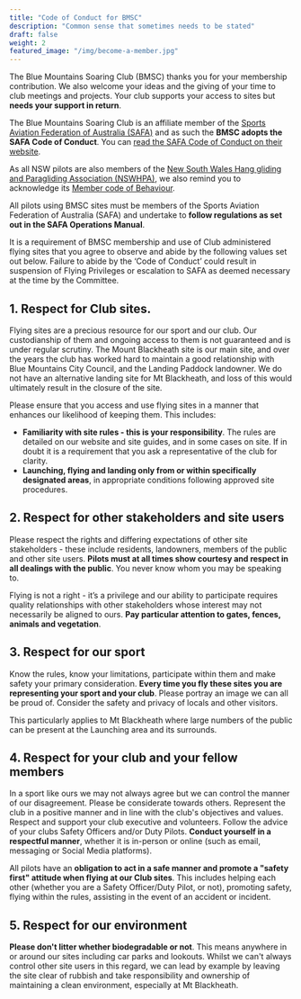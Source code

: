 ```yaml
---
title: "Code of Conduct for BMSC"
description: "Common sense that sometimes needs to be stated"
draft: false
weight: 2
featured_image: "/img/become-a-member.jpg"
---
```


The Blue Mountains Soaring Club (BMSC) thanks you for your membership contribution. We also welcome your ideas and the giving of your time to club meetings and projects. Your club supports your access to sites but **needs your support in return**.
<!--more-->

The Blue Mountains Soaring Club is an affiliate member of the [Sports Aviation Federation of Australia (SAFA)](https://www.safa.asn.au/) and as such the **BMSC adopts the SAFA Code of Conduct**. You can [read the SAFA Code of Conduct on their website](https://members.safa.asn.au/isonic-downloaddoc.php?docid=0X0X1X1X47Wnkvb2IwaDFScW9iOU9nVi9Ody9sdz09).

As all NSW pilots are also members of the [New South Wales Hang gliding and Paragliding Association (NSWHPA)](https://www.nswhpa.org/), we also remind you to acknowledge its [Member code of Behaviour](https://www.nswhpa.org/s/NSWHPA-Member-Code-of-Behaviour-2019.pdf).

All pilots using BMSC sites must be members of the Sports Aviation Federation of Australia (SAFA) and undertake to **follow regulations as set out in the SAFA Operations Manual**.

It is a requirement of BMSC membership and use of Club administered flying sites that you agree to observe and abide by the following values set out below. Failure to abide by the ‘Code of Conduct’ could result in suspension of Flying Privileges or escalation to SAFA as deemed necessary at the time by the Committee.

## 1. Respect for Club sites.

Flying sites are a precious resource for our sport and our club. Our custodianship of them and ongoing access to them is not guaranteed and is under regular scrutiny. The Mount Blackheath site is our main site, and over the years the club has worked hard to maintain a good relationship with Blue Mountains City Council, and the Landing Paddock landowner. We do not have an alternative landing site for Mt Blackheath, and loss of this would ultimately result in the closure of the site.

Please ensure that you access and use flying sites in a manner that enhances our likelihood of keeping them. This includes:

- **Familiarity with site rules - this is your responsibility**. The rules are detailed on our website and site guides, and in some cases on site. If in doubt it is a requirement that you ask a representative of the club for clarity.
- **Launching, flying and landing only from or within specifically designated areas**, in appropriate conditions following approved site procedures.

## 2. Respect for other stakeholders and site users

Please respect the rights and differing expectations of other site stakeholders - these include residents, landowners, members of the public and other site users. **Pilots must at all times show courtesy and respect in all dealings with the public**. You never know whom you may be speaking to.

Flying is not a right - it’s a privilege and our ability to participate requires quality relationships with other stakeholders whose interest may not necessarily be aligned to ours. **Pay particular attention to
gates, fences, animals and vegetation**.

## 3. Respect for our sport

Know the rules, know your limitations, participate within them and make safety your primary consideration. **Every time you fly these sites you are representing your sport and your club**. Please portray an image we can all be proud of. Consider the safety and privacy of locals and other visitors.

This particularly applies to Mt Blackheath where large numbers of the public can be present at the Launching area and its surrounds.

## 4. Respect for your club and your fellow members

In a sport like ours we may not always agree but we can control the manner of our disagreement. Please be considerate towards others. Represent the club in a positive manner and in line with the club's objectives and values. Respect and support your club executive and volunteers. Follow the advice of your clubs Safety Officers and/or Duty Pilots. **Conduct yourself in a respectful manner**, whether it is in-person or online (such as email, messaging or Social Media platforms).

All pilots have an **obligation to act in a safe manner and promote a "safety first" attitude when flying at our Club sites**. This includes helping each other (whether you are a Safety Officer/Duty Pilot, or not), promoting safety, flying within the rules, assisting in the event of an accident or incident.

## 5. Respect for our environment

**Please don't litter whether biodegradable or not**. This means anywhere in or around our sites including car parks and lookouts. Whilst we can't always control other site users in this regard, we can lead by example by leaving the site clear of rubbish and take responsibility and ownership of maintaining a clean environment, especially at Mt Blackheath.
